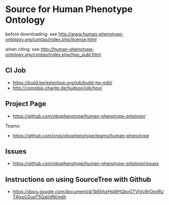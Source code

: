 # Source for Human Phenotype Ontology

before downloading: see http://www.human-phenotype-ontology.org/contao/index.php/license.html 

when citing: see http://human-phenotype-ontology.org/contao/index.php/hpo_publ.html

## CI Job

 * https://build.berkeleybop.org/job/build-hp-edit/
 * http://compbio.charite.de/hudson/job/hpo/

## Project Page

 * https://github.com/obophenotype/human-phenotype-ontology/

Teams:

 * https://github.com/orgs/obophenotype/teams/human-phenotype

## Issues

 * https://github.com/obophenotype/human-phenotype-ontology/issues

## Instructions on using SourceTree with Github
 
 * https://docs.google.com/document/d/1bEbhzHsWHQbvGTVIVv9rOinjRUT4jxoU2uqT5QaVdNI/edit



